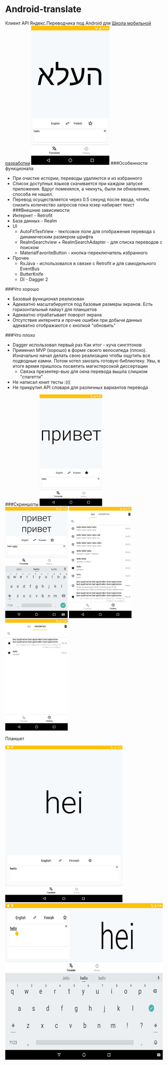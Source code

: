 # Android-translate
Клиент API Яндекс.Переводчика под Android для [Школа мобильной разработки](https://academy.yandex.ru/events/mobdev/msk-2017/)
<img src="https://github.com/envoy93/Android-translate/blob/master/img/1.png" width="250">
###Особенности функционала
* При очистке истории, переводы удаляются и из избранного
* Список доступных языков скачивается при каждом запуске приложения. Вдруг поменялся, а чекнуть, были ли обновления, способа не нашел.
* Перевод осуществляется через 0.5 секунд после ввода, чтобы снизить количество запросов пока юзер набирает текст
###Внешние зависимости
* Интернет - Retrofit
* База данных - Realm
* UI  
    - AutoFitTextView - тектсовое поле для отображения перевода с динамическим размером шрифта 
    - RealmSearchview + RealmSearchAdapter - для списка переводов с поиском
    - MaterialFavoriteButton - кнопка-переключатель избранного
* Прочее
    - RxJava - использовался в связке с Retrofit и для самодельного EventBus
    - ButterKnife
    - DI - Dagger 2
    
###Что хорошо
* Базовый функционал реализован
* Адекватно масштабируется под базовые размеры экранов. Есть горизонтальный лайаут для планшетов
* Адекватно отрабатывает поворот экрана
* Отсутствие интернета и прочие ошибки при добычи данных адекватно отображаются с кнопкой "обновить"

###Что плохо
* Dagger использовал первый раз Как итог - куча синглтонов
* Применил MVP (хорошо) в форме своего велосипеда (плохо). Изначально начал делать свою реализацию чтобы ощутить все подводные камни. Потом хотел заюзать готовую библиотеку. Увы, в итоге время пришлось посвятить магистерсокой диссертации
    - Связка презентер-вью для окна перевода вышла слишком "спагетти"
* Не написал юнит тесты :((( 
* Не прикрутил API словаря для различных вариантов перевода

###Скриншоты
<img src="https://github.com/envoy93/Android-translate/blob/master/img/2.png" width="200">
<img src="https://github.com/envoy93/Android-translate/blob/master/img/3.png" width="200">
<img src="https://github.com/envoy93/Android-translate/blob/master/img/4.png" width="200">
<img src="https://github.com/envoy93/Android-translate/blob/master/img/5.png" width="200">

Планшет

<img src="https://github.com/envoy93/Android-translate/blob/master/img/6.png" height="500">
<img src="https://github.com/envoy93/Android-translate/blob/master/img/7.png" height="500">


